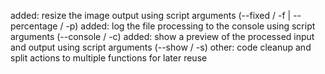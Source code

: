 added: resize the image output using script arguments (--fixed / -f | --percentage / -p)
added: log the file processing to the console using script arguments (--console / -c)
added: show a preview of the processed input and output using script arguments (--show / -s)
other: code cleanup and split actions to multiple functions for later reuse